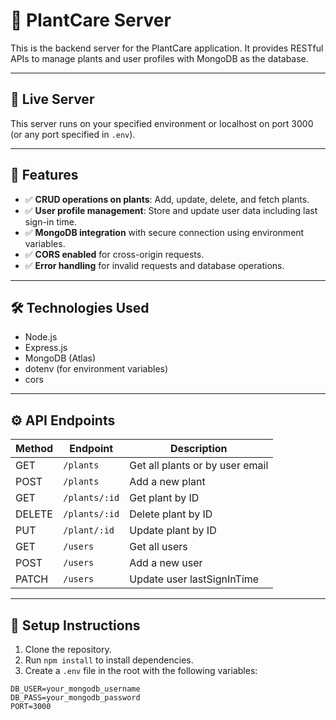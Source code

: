 # 🌿 PlantCare Server

This is the backend server for the PlantCare application. It provides RESTful APIs to manage plants and user profiles with MongoDB as the database.

---

## 🚀 Live Server

This server runs on your specified environment or localhost on port 3000 (or any port specified in `.env`).

---

## 🔑 Features

- ✅ **CRUD operations on plants**: Add, update, delete, and fetch plants.
- ✅ **User profile management**: Store and update user data including last sign-in time.
- ✅ **MongoDB integration** with secure connection using environment variables.
- ✅ **CORS enabled** for cross-origin requests.
- ✅ **Error handling** for invalid requests and database operations.

---

## 🛠️ Technologies Used

- Node.js
- Express.js
- MongoDB (Atlas)
- dotenv (for environment variables)
- cors

---

## ⚙️ API Endpoints

| Method | Endpoint         | Description                       |
|--------|------------------|---------------------------------|
| GET    | `/plants`        | Get all plants or by user email |
| POST   | `/plants`        | Add a new plant                 |
| GET    | `/plants/:id`    | Get plant by ID                 |
| DELETE | `/plants/:id`    | Delete plant by ID              |
| PUT    | `/plant/:id`     | Update plant by ID              |
| GET    | `/users`         | Get all users                  |
| POST   | `/users`         | Add a new user                 |
| PATCH  | `/users`         | Update user lastSignInTime     |

---

## 🔧 Setup Instructions

1. Clone the repository.
2. Run `npm install` to install dependencies.
3. Create a `.env` file in the root with the following variables:

```env
DB_USER=your_mongodb_username
DB_PASS=your_mongodb_password
PORT=3000
